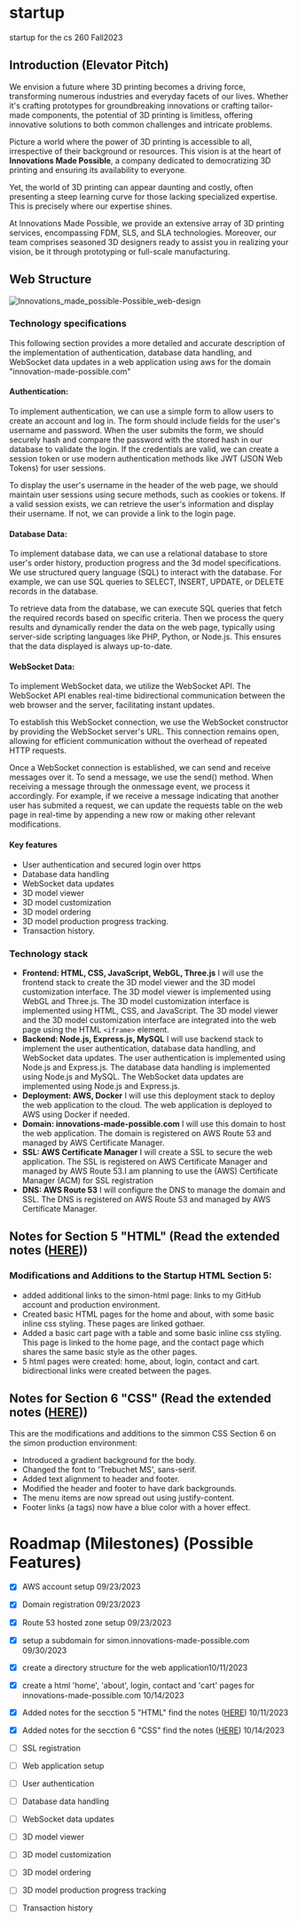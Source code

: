 # startup
startup for the cs 260 Fall2023 

## Introduction (Elevator Pitch)

We envision a future where 3D printing becomes a driving force, transforming numerous industries and everyday facets of our lives. Whether it's crafting prototypes for groundbreaking innovations or crafting tailor-made components, the potential of 3D printing is limitless, offering innovative solutions to both common challenges and intricate problems.

Picture a world where the power of 3D printing is accessible to all, irrespective of their background or resources. This vision is at the heart of **Innovations Made Possible**, a company dedicated to democratizing 3D printing and ensuring its availability to everyone.

Yet, the world of 3D printing can appear daunting and costly, often presenting a steep learning curve for those lacking specialized expertise. This is precisely where our expertise shines.

At Innovations Made Possible, we provide an extensive array of 3D printing services, encompassing FDM, SLS, and SLA technologies. Moreover, our team comprises seasoned 3D designers ready to assist you in realizing your vision, be it through prototyping or full-scale manufacturing.

## Web Structure 

![Innovations_made_possible-Possible_web-design](https://github.com/e3c0b4r/startup/assets/141855716/d36a9ee4-256e-4a36-baae-229cb8d10e66)



### Technology specifications
This following section provides a more detailed and accurate description of the implementation of authentication, database data handling, and WebSocket data updates in a web application using aws for the domain "innovation-made-possible.com"

#### Authentication:
To implement authentication, we can use a simple form to allow users to create an account and log in. The form should include fields for the user's username and password. When the user submits the form, we should securely hash and compare the password with the stored hash in our database to validate the login. If the credentials are valid, we can create a session token or use modern authentication methods like JWT (JSON Web Tokens) for user sessions.

To display the user's username in the header of the web page, we should maintain user sessions using secure methods, such as cookies or tokens. If a valid session exists, we can retrieve the user's information and display their username. If not, we can provide a link to the login page.

#### Database Data:
To implement database data, we can use a relational database to store user's order history, production progress and the 3d model specifications. We use structured query language (SQL) to interact with the database. For example, we can use SQL queries to SELECT, INSERT, UPDATE, or DELETE records in the database.

To retrieve data from the database, we can execute SQL queries that fetch the required records based on specific criteria. Then we process the query results and dynamically render the data on the web page, typically using server-side scripting languages like PHP, Python, or Node.js. This ensures that the data displayed is always up-to-date.

#### WebSocket Data:
To implement WebSocket data, we utilize the WebSocket API. The WebSocket API enables real-time bidirectional communication between the web browser and the server, facilitating instant updates.

To establish this WebSocket connection, we use the WebSocket constructor by providing the WebSocket server's URL. This connection remains open, allowing for efficient communication without the overhead of repeated HTTP requests.

Once a WebSocket connection is established, we can send and receive messages over it. To send a message, we use the send() method. When receiving a message through the onmessage event, we process it accordingly. For example, if we receive a message indicating that another user has submited a request, we can update the requests table on the web page in real-time by appending a new row or making other relevant modifications.

#### Key features
- User authentication and secured login over https
- Database data handling
- WebSocket data updates
- 3D model viewer
- 3D model customization
- 3D model ordering
- 3D model production progress tracking.
- Transaction history.

### Technology stack
- **Frontend: HTML, CSS, JavaScript, WebGL, Three.js**
    I will use the frontend stack to create the 3D model viewer and the 3D model customization interface. The 3D model viewer is implemented using WebGL and Three.js. The 3D model customization interface is implemented using HTML, CSS, and JavaScript. The 3D model viewer and the 3D model customization interface are integrated into the web page using the HTML `<iframe>` element.
- **Backend: Node.js, Express.js, MySQL**
    I will use backend stack to implement the user authentication, database data handling, and WebSocket data updates. The user authentication is implemented using Node.js and Express.js. The database data handling is implemented using Node.js and MySQL. The WebSocket data updates are implemented using Node.js and Express.js.
- **Deployment: AWS, Docker**
    I will use this deployment stack to deploy the web application to the cloud. The web application is deployed to AWS using Docker if needed.
- **Domain: innovations-made-possible.com**
    I will use this domain to host the web application. The domain is registered on AWS Route 53 and managed by AWS Certificate Manager.
- **SSL: AWS Certificate Manager**
    I will create a SSL to secure the web application. The SSL is registered on AWS Certificate Manager and managed by AWS Route 53.I am planning to use the (AWS) Certificate Manager (ACM) for SSL registration
- **DNS: AWS Route 53**
    I will configure the DNS to manage the domain and SSL. The DNS is registered on AWS Route 53 and managed by AWS Certificate Manager.

## Notes for Section 5 "HTML" (Read the extended notes ([HERE](notes.md)))
### Modifications and Additions to the Startup HTML Section 5:
- added additional links to the simon-html page: links to my GitHub account and production environment.
- Created basic HTML pages for the home and about, with some basic inline css styling. These pages are linked gothaer.
- Added a basic cart page with a table and some basic inline css styling. This page is linked to the home page, and the contact page which shares the same basic style as the other pages.
- 5 html pages were created: home, about, login, contact and cart. bidirectional links were created between the pages.

## Notes for Section 6 "CSS" (Read the extended notes ([HERE](notes.md)))
This are the modifications and additions to the simmon CSS Section 6 on the simon production environment:
- Introduced a gradient background for the body.
- Changed the font to 'Trebuchet MS', sans-serif.
- Added text alignment to header and footer.
- Modified the header and footer to have dark backgrounds.
- The menu items are now spread out using justify-content.
- Footer links (a tags) now have a blue color with a hover effect.


# Roadmap (Milestones) (Possible Features)
- [x]  AWS account setup 09/23/2023
- [x]  Domain registration 09/23/2023
- [x]  Route 53 hosted zone setup 09/23/2023
- [x]  setup a subdomain for simon.innovations-made-possible.com 09/30/2023 
- [x]  create a directory structure for the web application10/11/2023
- [x]  create a html 'home', 'about', login, contact and 'cart' pages for innovations-made-possible.com 10/14/2023
- [x]  Added notes for the secction 5 "HTML" find the notes ([HERE](notes.md)) 10/11/2023
- [x]  Added notes for the secction 6 "CSS" find the notes ([HERE](notes.md)) 10/14/2023
- [ ]  SSL registration
- [ ]  Web application setup
- [ ]  User authentication
- [ ]  Database data handling
- [ ]  WebSocket data updates
- [ ]  3D model viewer
- [ ]  3D model customization
- [ ]  3D model ordering
- [ ]  3D model production progress tracking
- [ ]  Transaction history



